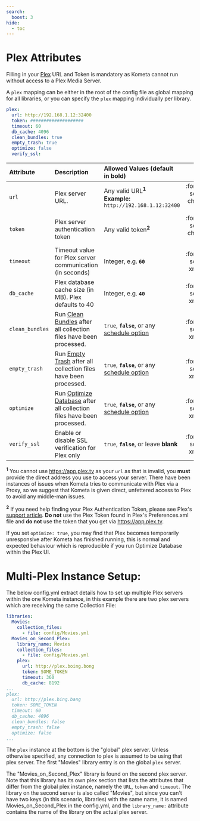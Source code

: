 ```yaml
---
search:
  boost: 3
hide:
  - toc
---
```

# Plex Attributes

Filling in your [Plex](https://www.plex.tv/) URL and Token is mandatory as Kometa cannot run without access to a Plex Media Server.

A `plex` mapping can be either in the root of the config file as global mapping for all libraries, or you can specify the `plex` mapping individually per library.

```yaml title="config.yml Plex sample"
plex:
  url: http://192.168.1.12:32400
  token: ####################
  timeout: 60
  db_cache: 4096
  clean_bundles: true
  empty_trash: true
  optimize: false
  verify_ssl:
```

| Attribute          | Description                                                                                                                           | Allowed Values (default in **bold**)                                               |                  Required                  |
|:-------------------|:--------------------------------------------------------------------------------------------------------------------------------------|:-----------------------------------------------------------------------------------|:------------------------------------------:|
| `url`              | Plex server URL.                                                                                                                      | Any valid URL<sup>**1**</sup><br><strong>Example:</strong> `http://192.168.1.12:32400` | :fontawesome-solid-circle-check:{ .green } |
| `token`            | Plex server authentication token                                                                                                      | Any valid token<sup>**2**</sup>                                                        | :fontawesome-solid-circle-check:{ .green } |
| `timeout`          | Timeout value for Plex server communication (in seconds)                                                                              | Integer, e.g. **`60`**                                                             |  :fontawesome-solid-circle-xmark:{ .red }  |
| `db_cache`         | Plex database cache size (in MB). Plex defaults to 40                                                                                 | Integer, e.g. **`40`**                                                             |  :fontawesome-solid-circle-xmark:{ .red }  |
| `clean_bundles`    | Run [Clean Bundles](https://support.plex.tv/articles/226836308-help/) after all collection files have been processed.                 | `true`, **`false`**, or any [schedule option](schedule.md)                         |  :fontawesome-solid-circle-xmark:{ .red }  |
| `empty_trash`      | Run [Empty Trash](https://support.plex.tv/articles/200289326-emptying-library-trash/) after all collection files have been processed. | `true`, **`false`**, or any [schedule option](schedule.md)                         |  :fontawesome-solid-circle-xmark:{ .red }  |
| `optimize`         | Run [Optimize Database](https://support.plex.tv/articles/226836308-help/) after all collection files have been processed.             | `true`, **`false`**, or any [schedule option](schedule.md)                         |  :fontawesome-solid-circle-xmark:{ .red }  |
| `verify_ssl`       | Enable or disable SSL verification for Plex only                                                                                      | `true`, **`false`**, or leave **blank**                                            | :fontawesome-solid-circle-xmark:{ .red }   |

<sup>**1**</sup> You cannot use https://app.plex.tv as your `url` as that is invalid, you **must** provide the direct address you use to access your server.  There have been instances of issues when Kometa tries to communicate with Plex via a Proxy, so we suggest that Kometa is given direct, unfettered access to Plex to avoid any middle-man issues.

<sup>**2**</sup> If you need help finding your Plex Authentication Token, please see Plex's [support article](https://support.plex.tv/articles/204059436-finding-an-authentication-token-x-plex-token/). **Do not** use the Plex Token found in Plex's Preferences.xml file and **do not** use the token that you get via https://app.plex.tv.

If you set `optimize: true`, you may find that Plex becomes temporarily unresponsive after Kometa has finished running,  this is normal and expected behaviour which is reproducible if you run Optimize Database within the Plex UI.

# Multi-Plex Instance Setup:

The below config.yml extract details how to set up multiple Plex servers within the one Kometa instance, in this example there are two plex servers which are receiving the same Collection File:

```yaml title="config.yml multi-Plex instances"
libraries:
  Movies:
    collection_files:
      - file: config/Movies.yml
  Movies_on_Second_Plex:
    library_name: Movies
    collection_files:
      - file: config/Movies.yml
    plex:
      url: http://plex.boing.bong
      token: SOME_TOKEN
      timeout: 360
      db_cache: 8192
...
plex:
  url: http://plex.bing.bang
  token: SOME_TOKEN
  timeout: 60
  db_cache: 4096
  clean_bundles: false
  empty_trash: false
  optimize: false
...
```

The `plex` instance at the bottom is the "global" plex server. Unless otherwise specified, any connection to plex is 
assumed to be using that plex server. The first "Movies" library entry is on the global `plex` server.

The "Movies_on_Second_Plex" library is found on the second plex server. Note that this library has its own plex section that lists the attributes that differ from the global plex instance, 
namely the `URL`, `token` and `timeout`. The library on the second server is also called "Movies", but since you can't have two keys (in this scenario, libraries) with the same name, 
it is named Movies_on_Second_Plex in the config.yml, and the `library_name:` attribute contains the name of the library on the actual plex server.


